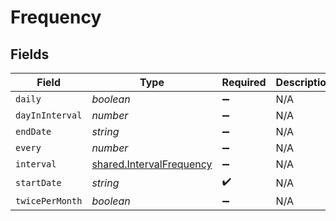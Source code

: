 # Frequency


## Fields

| Field                                                                | Type                                                                 | Required                                                             | Description                                                          |
| -------------------------------------------------------------------- | -------------------------------------------------------------------- | -------------------------------------------------------------------- | -------------------------------------------------------------------- |
| `daily`                                                              | *boolean*                                                            | :heavy_minus_sign:                                                   | N/A                                                                  |
| `dayInInterval`                                                      | *number*                                                             | :heavy_minus_sign:                                                   | N/A                                                                  |
| `endDate`                                                            | *string*                                                             | :heavy_minus_sign:                                                   | N/A                                                                  |
| `every`                                                              | *number*                                                             | :heavy_minus_sign:                                                   | N/A                                                                  |
| `interval`                                                           | [shared.IntervalFrequency](../../models/shared/intervalfrequency.md) | :heavy_minus_sign:                                                   | N/A                                                                  |
| `startDate`                                                          | *string*                                                             | :heavy_check_mark:                                                   | N/A                                                                  |
| `twicePerMonth`                                                      | *boolean*                                                            | :heavy_minus_sign:                                                   | N/A                                                                  |
